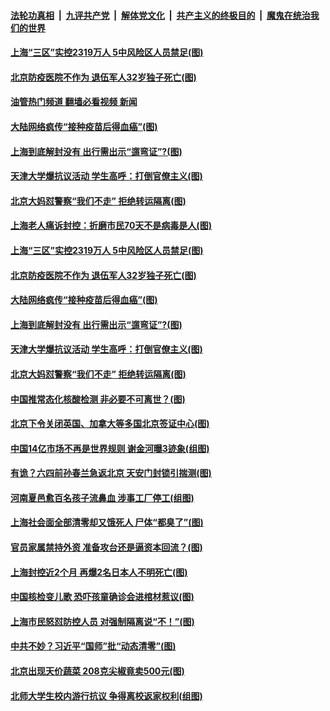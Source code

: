 ####  [法轮功真相](../../../../basic/blob/master/README.md?t=05290031) &nbsp;|&nbsp; [九评共产党](../../../../9ping.md/blob/master/README.md?t=05290031) &nbsp;|&nbsp; [解体党文化](../../../../jtdwh.md/blob/master/README.md?t=05290031)  &nbsp;|&nbsp; [共产主义的终极目的](../../../../gczydzjmd.md/blob/master/README.md?t=05290031) &nbsp;|&nbsp; [魔鬼在统治我们的世界](../../../../mgztzwmdsj.md/blob/master/README.md?t=05290031) 

#### [上海“三区”实控2319万人 5中风险区人员禁足(图)](../pages/p1/1007680.md?t=05290031) 

#### [北京防疫医院不作为 退伍军人32岁独子死亡(图)](../pages/p1/1007631.md?t=05290031) 

#### [油管热门频道 翻墙必看视频 新闻](http://45.76.130.85:81/youtube.html?05290031)

#### [大陆网络疯传“接种疫苗后得血癌”(图)](../pages/p1/1007653.md?t=05290031) 

#### [上海到底解封没有 出行需出示“遛弯证”?(图)](../pages/p1/1007652.md?t=05290031) 

#### [天津大学爆抗议活动 学生高呼：打倒官僚主义(图)](../pages/p1/1007612.md?t=05290031) 

#### [北京大妈怼警察“我们不走” 拒绝转运隔离(图)](../pages/p1/1007597.md?t=05290031) 

#### [上海老人痛诉封控：折磨市民70天不是病毒是人(图)](../pages/p1/1007692.md?t=05290031) 

#### [上海“三区”实控2319万人 5中风险区人员禁足(图)](../pages/p1/1007680.md?t=05290031) 

#### [北京防疫医院不作为 退伍军人32岁独子死亡(图)](../pages/p1/1007631.md?t=05290031) 

#### [大陆网络疯传“接种疫苗后得血癌”(图)](../pages/p1/1007653.md?t=05290031) 

#### [上海到底解封没有 出行需出示“遛弯证”?(图)](../pages/p1/1007652.md?t=05290031) 

#### [天津大学爆抗议活动 学生高呼：打倒官僚主义(图)](../pages/p1/1007612.md?t=05290031) 

#### [北京大妈怼警察“我们不走” 拒绝转运隔离(图)](../pages/p1/1007597.md?t=05290031) 

#### [中国推常态化核酸检测 非必要不可离世？(图)](../pages/p1/1007579.md?t=05290031) 

#### [北京下令关闭英国、加拿大等多国北京签证中心(图)](../pages/p1/1007526.md?t=05290031) 

#### [中国14亿市场不再是世界规则 谢金河曝3迹象(组图)](../pages/p1/1007542.md?t=05290031) 

#### [有诡？六四前孙春兰急返北京 天安门封锁引揣测(图)](../pages/p1/1007535.md?t=05290031) 

#### [河南夏邑愈百名孩子流鼻血 涉事工厂停工(组图)](../pages/p1/1007512.md?t=05290031) 

#### [上海社会面全部清零却又饿死人 尸体“都臭了”(图)](../pages/p1/1007505.md?t=05290031) 

#### [官员家属禁持外资 准备攻台还是逼资本回流？(图)](../pages/p1/1007489.md?t=05290031) 

#### [上海封控近2个月 再爆2名日本人不明死亡(图)](../pages/p1/1007471.md?t=05290031) 

#### [中国核检变儿歌 恐吓孩童确诊会进棺材惹议(图)](../pages/p1/1007470.md?t=05290031) 

#### [上海市民怒怼防控人员 对强制隔离说“不！”(图)](../pages/p1/1007460.md?t=05290031) 

#### [中共不妙？习近平“国师”批“动态清零”(图)](../pages/p1/1007456.md?t=05290031) 

#### [北京出现天价蔬菜 208克尖椒竟卖500元(图)](../pages/p1/1007420.md?t=05290031) 

#### [北师大学生校内游行抗议 争得离校返家权利(组图)](../pages/p1/1007404.md?t=05290031) 

<img src='http://gfw-breaker.win/goodnews/indexes/p1.md' width='0px' height='0px'/>
